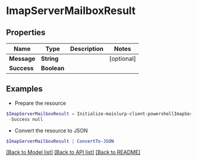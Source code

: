 # ImapServerMailboxResult
## Properties

Name | Type | Description | Notes
------------ | ------------- | ------------- | -------------
**Message** | **String** |  | [optional] 
**Success** | **Boolean** |  | 

## Examples

- Prepare the resource
```powershell
$ImapServerMailboxResult = Initialize-maislurp-client-powershellImapServerMailboxResult  -Message null `
 -Success null
```

- Convert the resource to JSON
```powershell
$ImapServerMailboxResult | ConvertTo-JSON
```

[[Back to Model list]](../README#documentation-for-models) [[Back to API list]](../README#documentation-for-api-endpoints) [[Back to README]](../README)

